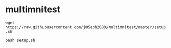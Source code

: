 # multimnitest

`wget https://raw.githubusercontent.com/j05eph2000/multimnitest/master/setup.sh`


`bash setup.sh`
 
